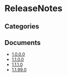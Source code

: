 # ReleaseNotes

## Categories


## Documents
- [1.0.0.0](1.0.0.0.md)
- [1.1.0.0](1.1.0.0.md)
- [1.1.1.0](1.1.1.0.md)
- [1.1.99.0](1.1.99.0.md)